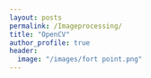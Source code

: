 ```yaml
---
layout: posts
permalink: /Imageprocessing/
title: "OpenCV"
author_profile: true
header:
  image: "/images/fort point.png"
---
```

